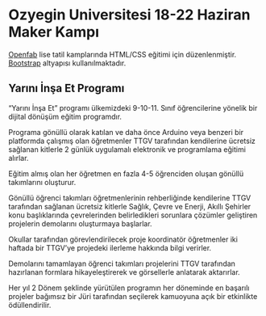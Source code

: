 # Ozyegin Universitesi 18-22 Haziran Maker Kampı

[Openfab](http://openfab.ozyegin.edu.tr) lise tatil kamplarında HTML/CSS eğitimi için düzenlenmiştir. [Bootstrap](http://getbootstrap.com/) altyapısı kullanılmaktadır.

## Yarını İnşa Et Programı

“Yarını İnşa Et” programı ülkemizdeki 9-10-11. Sınıf öğrencilerine yönelik bir dijital dönüşüm eğitim programdır.

Programa gönüllü olarak katılan ve daha önce Arduino veya benzeri bir platformda çalışmış olan öğretmenler TTGV tarafından kendilerine ücretsiz sağlanan kitlerle 2 günlük uygulamalı elektronik ve programlama eğitimi  alırlar.

Eğitim almış olan her öğretmen en fazla 4-5 öğrenciden oluşan gönüllü takımlarını oluşturur.

Gönüllü öğrenci takımları öğretmenlerinin rehberliğinde kendilerine TTGV tarafından sağlanan ücretsiz kitlerle Sağlık, Çevre ve Enerji, Akıllı Şehirler konu başlıklarında çevrelerinden belirledikleri sorunlara çözümler geliştiren  projelerin demolarını oluşturmaya başlarlar.

Okullar tarafından görevlendirilecek proje koordinatör öğretmenler iki haftada bir TTGV’ye projedeki ilerleme hakkında bilgi verirler.

Demolarını tamamlayan öğrenci takımları projelerini TTGV tarafından hazırlanan formlara hikayeleştirerek ve görsellerle anlatarak aktarırlar.

Her yıl 2 Dönem şeklinde yürütülen programın her döneminde en başarılı projeler bağımsız bir Jüri tarafından seçilerek kamuoyuna açık bir etkinlikte ödüllendirilir.

